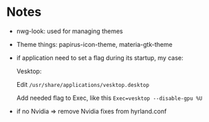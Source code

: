 # Notes

* nwg-look: used for managing themes
* Theme things: papirus-icon-theme, materia-gtk-theme
* if application need to set a flag during its startup, my case:

  Vesktop:

  Edit ```/usr/share/applications/vesktop.desktop```

  Add needed flag to Exec, like this ```Exec=vesktop --disable-gpu %U```
* if no Nvidia => remove Nvidia fixes from hyrland.conf
